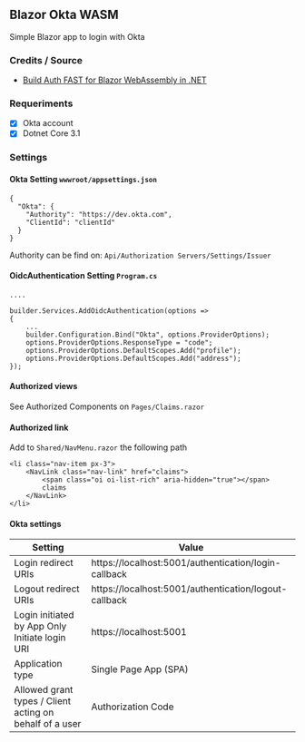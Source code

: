 ## Blazor Okta WASM

Simple Blazor app to login with Okta

### Credits / Source

- [Build Auth FAST for Blazor WebAssembly in .NET](https://www.youtube.com/watch?v=qN1vSk8lPtU)

### Requeriments
- [x] Okta account
- [x] Dotnet Core 3.1

### Settings

#### Okta Setting  `wwwroot/appsettings.json`

```
{
  "Okta": {
    "Authority": "https://dev.okta.com",
    "ClientId": "clientId"
  }
}
```
Authority can be find on: `Api/Authorization Servers/Settings/Issuer`

#### OidcAuthentication Setting  `Program.cs`
```
....

builder.Services.AddOidcAuthentication(options =>
{
    ...
    builder.Configuration.Bind("Okta", options.ProviderOptions);
    options.ProviderOptions.ResponseType = "code";
    options.ProviderOptions.DefaultScopes.Add("profile");
    options.ProviderOptions.DefaultScopes.Add("address");
});
```

#### Authorized views
See Authorized Components on `Pages/Claims.razor`

#### Authorized link
Add to `Shared/NavMenu.razor` the following path
```
<li class="nav-item px-3">
    <NavLink class="nav-link" href="claims">
        <span class="oi oi-list-rich" aria-hidden="true"></span>
        claims
    </NavLink>
</li>
```


#### Okta settings

|Setting|Value|
|-|-|
|Login redirect URIs |https://localhost:5001/authentication/login-callback|
| Logout redirect URIs |https://localhost:5001/authentication/logout-callback	|
|Login initiated by  App Only Initiate login URI |https://localhost:5001|
|Application type |Single Page App (SPA) |
|Allowed grant types / Client acting on behalf of a user | Authorization Code|

